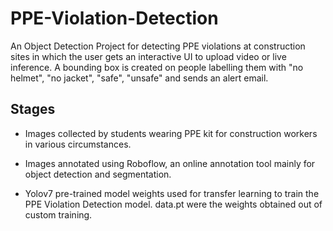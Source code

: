 # PPE-Violation-Detection

 An Object Detection Project for detecting PPE violations at construction sites in which the user gets an interactive UI to upload video or live inference. A bounding box is created on people labelling them with "no helmet", "no jacket", "safe", "unsafe" and sends an alert email. 

## Stages

- Images collected by students wearing PPE kit for construction workers in various circumstances.

- Images annotated using Roboflow, an online annotation tool mainly for object detection and segmentation. 

- Yolov7 pre-trained model weights used for transfer learning to train the PPE Violation Detection model. data.pt were the weights obtained out of custom training.
